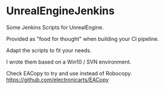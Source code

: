 # UnrealEngineJenkins
Some Jenkins Scripts for UnrealEngine.

Provided as "food for thought" when building your CI pipeline.

Adapt the scripts to fit your needs.

I wrote them based on a Win10 / SVN environment.

Check EACopy to try and use instead of Robocopy.
https://github.com/electronicarts/EACopy
